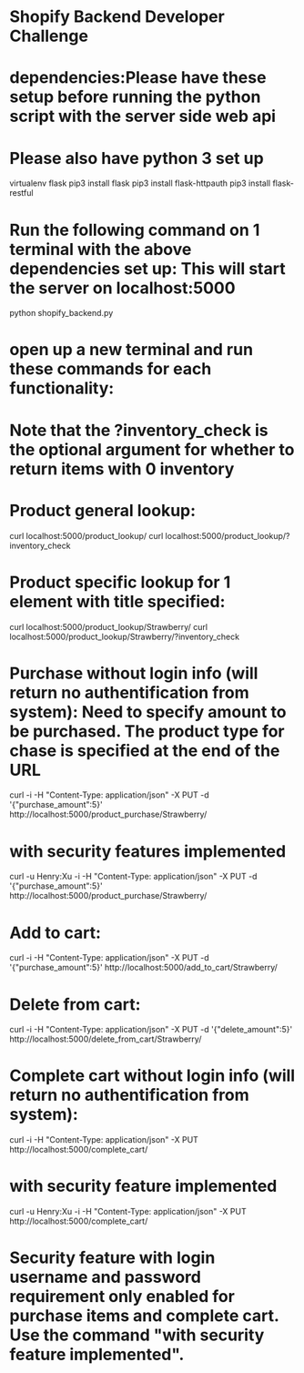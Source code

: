 # Shopify Backend Developer Challenge

# dependencies:Please have these setup before running the python script with the server side web api
# Please also have python 3 set up
virtualenv flask
pip3 install flask
pip3 install flask-httpauth
pip3 install flask-restful

# Run the following command on 1 terminal with the above dependencies set up: This will start the server on localhost:5000
python shopify_backend.py

# open up a new terminal and run these commands for each functionality:

# Note that the ?inventory_check is the optional argument for whether to return items with 0 inventory
# Product general lookup:
curl localhost:5000/product_lookup/
curl localhost:5000/product_lookup/?inventory_check

# Product specific lookup for 1 element with title specified:
curl localhost:5000/product_lookup/Strawberry/
curl localhost:5000/product_lookup/Strawberry/?inventory_check


# Purchase without login info (will return no authentification from system): Need to specify amount to be purchased. The product type for chase is specified at the end of the URL
curl -i -H "Content-Type: application/json" -X PUT -d '{"purchase_amount":5}' http://localhost:5000/product_purchase/Strawberry/

# with security features implemented
curl -u Henry:Xu -i -H "Content-Type: application/json" -X PUT -d '{"purchase_amount":5}' http://localhost:5000/product_purchase/Strawberry/


# Add to cart: 
curl -i -H "Content-Type: application/json" -X PUT -d '{"purchase_amount":5}' http://localhost:5000/add_to_cart/Strawberry/

# Delete from cart:
curl -i -H "Content-Type: application/json" -X PUT -d '{"delete_amount":5}' http://localhost:5000/delete_from_cart/Strawberry/

# Complete cart without login info (will return no authentification from system):
curl -i -H "Content-Type: application/json" -X PUT http://localhost:5000/complete_cart/

# with security feature implemented
curl -u Henry:Xu -i -H "Content-Type: application/json" -X PUT http://localhost:5000/complete_cart/


# Security feature with login username and password requirement only enabled for purchase items and complete cart. Use the command "with security feature implemented".
